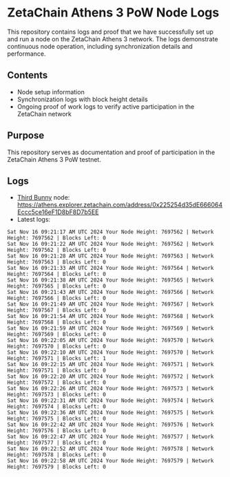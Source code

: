 # ZetaChain Athens 3 PoW Node Logs
This repository contains logs and proof that we have successfully set up and run a node on the ZetaChain Athens 3 network. The logs demonstrate continuous node operation, including synchronization details and performance.

## Contents
- Node setup information
- Synchronization logs with block height details
- Ongoing proof of work logs to verify active participation in the ZetaChain network

## Purpose
This repository serves as documentation and proof of participation in the ZetaChain Athens 3 PoW testnet.

## Logs

- [Third Bunny](https://thirdbunny.xyz/) node: https://athens.explorer.zetachain.com/address/0x225254d35dE666064Eccc5ce16eF1D8bF8D7b5EE
- Latest logs:
```
Sat Nov 16 09:21:17 AM UTC 2024 Your Node Height: 7697562 | Network Height: 7697562 | Blocks Left: 0
Sat Nov 16 09:21:22 AM UTC 2024 Your Node Height: 7697562 | Network Height: 7697562 | Blocks Left: 0
Sat Nov 16 09:21:28 AM UTC 2024 Your Node Height: 7697563 | Network Height: 7697563 | Blocks Left: 0
Sat Nov 16 09:21:33 AM UTC 2024 Your Node Height: 7697564 | Network Height: 7697564 | Blocks Left: 0
Sat Nov 16 09:21:38 AM UTC 2024 Your Node Height: 7697565 | Network Height: 7697565 | Blocks Left: 0
Sat Nov 16 09:21:43 AM UTC 2024 Your Node Height: 7697566 | Network Height: 7697566 | Blocks Left: 0
Sat Nov 16 09:21:49 AM UTC 2024 Your Node Height: 7697567 | Network Height: 7697567 | Blocks Left: 0
Sat Nov 16 09:21:54 AM UTC 2024 Your Node Height: 7697568 | Network Height: 7697568 | Blocks Left: 0
Sat Nov 16 09:21:59 AM UTC 2024 Your Node Height: 7697569 | Network Height: 7697569 | Blocks Left: 0
Sat Nov 16 09:22:05 AM UTC 2024 Your Node Height: 7697570 | Network Height: 7697570 | Blocks Left: 0
Sat Nov 16 09:22:10 AM UTC 2024 Your Node Height: 7697570 | Network Height: 7697571 | Blocks Left: 1
Sat Nov 16 09:22:15 AM UTC 2024 Your Node Height: 7697571 | Network Height: 7697571 | Blocks Left: 0
Sat Nov 16 09:22:20 AM UTC 2024 Your Node Height: 7697572 | Network Height: 7697572 | Blocks Left: 0
Sat Nov 16 09:22:26 AM UTC 2024 Your Node Height: 7697573 | Network Height: 7697573 | Blocks Left: 0
Sat Nov 16 09:22:31 AM UTC 2024 Your Node Height: 7697574 | Network Height: 7697574 | Blocks Left: 0
Sat Nov 16 09:22:36 AM UTC 2024 Your Node Height: 7697575 | Network Height: 7697575 | Blocks Left: 0
Sat Nov 16 09:22:42 AM UTC 2024 Your Node Height: 7697576 | Network Height: 7697576 | Blocks Left: 0
Sat Nov 16 09:22:47 AM UTC 2024 Your Node Height: 7697577 | Network Height: 7697577 | Blocks Left: 0
Sat Nov 16 09:22:52 AM UTC 2024 Your Node Height: 7697578 | Network Height: 7697578 | Blocks Left: 0
Sat Nov 16 09:22:58 AM UTC 2024 Your Node Height: 7697579 | Network Height: 7697579 | Blocks Left: 0
```
